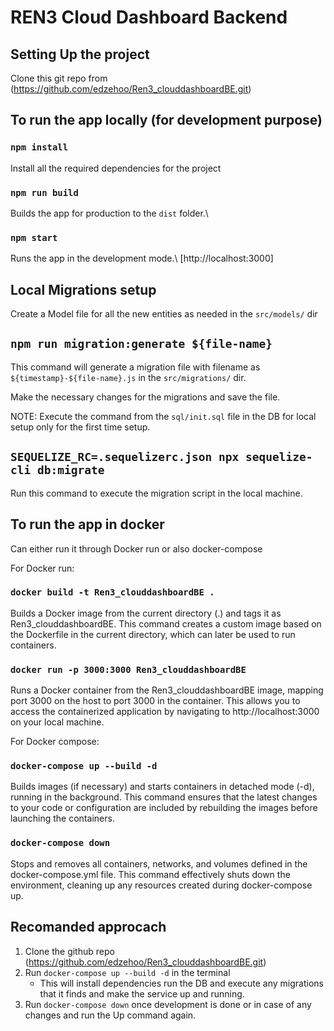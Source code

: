 # REN3 Cloud Dashboard Backend

## Setting Up the project

Clone this git repo from (https://github.com/edzehoo/Ren3_clouddashboardBE.git)


## To run the app locally (for development purpose)

### `npm install`

Install all the required dependencies for the project

### `npm run build`

Builds the app for production to the `dist` folder.\

### `npm start`

Runs the app in the development mode.\ [http://localhost:3000]

## Local Migrations setup

Create a Model file for all the new entities as needed in the `src/models/` dir

## `npm run migration:generate ${file-name}`

This command will generate a migration file with filename as `${timestamp}-${file-name}.js` in the `src/migrations/` dir.

Make the necessary changes for the migrations and save the file.

NOTE: Execute the command from the `sql/init.sql` file in the DB for local setup only for the first time setup.

## `SEQUELIZE_RC=.sequelizerc.json npx sequelize-cli db:migrate`

Run this command to execute the migration script in the local machine.


## To run the app in docker

Can either run it through Docker run or also docker-compose

For Docker run:

### `docker build -t Ren3_clouddashboardBE .`

Builds a Docker image from the current directory (.) and tags it as Ren3_clouddashboardBE. This command creates a custom image based on the Dockerfile in the current directory, which can later be used to run containers.

### `docker run -p 3000:3000 Ren3_clouddashboardBE`

Runs a Docker container from the Ren3_clouddashboardBE image, mapping port 3000 on the host to port 3000 in the container. This allows you to access the containerized application by navigating to http://localhost:3000 on your local machine.


For Docker compose:

### `docker-compose up --build -d`

Builds images (if necessary) and starts containers in detached mode (-d), running in the background. This command ensures that the latest changes to your code or configuration are included by rebuilding the images before launching the containers.

### `docker-compose down`

Stops and removes all containers, networks, and volumes defined in the docker-compose.yml file. This command effectively shuts down the environment, cleaning up any resources created during docker-compose up.



## Recomanded approcach

1. Clone the github repo (https://github.com/edzehoo/Ren3_clouddashboardBE.git)
2. Run `docker-compose up --build -d` in the terminal
    - This will install dependencies run the DB and execute any migrations that it finds and make the service up and running.
3. Run `docker-compose down` once development is done or in case of any changes and run the Up command again.

